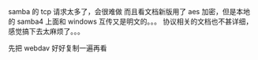 samba 的 tcp 请求太多了，会很难做
而且看文档新版用了 aes 加密，但是本地的 samba4 上面和 windows 互传又是明文的。。。
协议相关的文档也不甚详细，感觉搞下去太麻烦了。。。

先把 webdav 好好复制一遍再看
